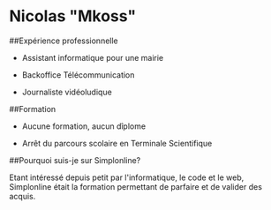 # Nicolas "Mkoss"

##Expérience professionnelle

* Assistant informatique pour une mairie

* Backoffice Télécommunication

* Journaliste vidéoludique

##Formation

* Aucune formation, aucun dîplome

* Arrêt du parcours scolaire en Terminale Scientifique

##Pourquoi suis-je sur Simplonline?

Etant intéressé depuis petit par l'informatique, le code et le web, Simplonline était la formation permettant de parfaire et de valider des acquis.